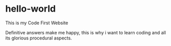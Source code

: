 # hello-world

This is my Code First Website

Definitive answers make me happy, this is why i want to learn coding and all its glorious procedural aspects.
